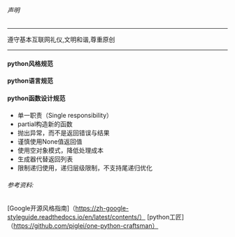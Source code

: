 ###### 声明

---

遵守基本互联网礼仪,文明和谐,尊重原创

---

 #### python风格规范

 #### python语言规范

 #### python函数设计规范
 - 单一职责（Single responsibility）
 - partial构造新的函数
 - 抛出异常，而不是返回错误与结果
 - 谨慎使用None值返回值
 - 使用空对象模式，降低处理成本
 - 生成器代替返回列表
 - 限制递归使用，递归层级限制，不支持尾递归优化

###### 参考资料:

[Google开源风格指南]（https://zh-google-styleguide.readthedocs.io/en/latest/contents/）
[python工匠]（https://github.com/piglei/one-python-craftsman）
